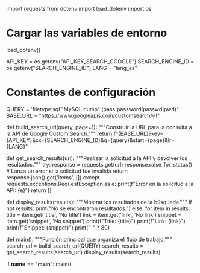import requests
from dotenv import load_dotenv
import os

# Cargar las variables de entorno
load_dotenv()

API_KEY = os.getenv("API_KEY_SEARCH_GOOGLE")
SEARCH_ENGINE_ID = os.getenv("SEARCH_ENGINE_ID")
LANG = "lang_es"

# Constantes de configuración
QUERY = 'filetype:sql "MySQL dump" (pass|password|passwd|pwd)'
BASE_URL = "https://www.googleapis.com/customsearch/v1"


def build_search_url(query, page=1):
    """Construir la URL para la consulta a la API de Google Custom Search."""
    return f"{BASE_URL}?key={API_KEY}&cx={SEARCH_ENGINE_ID}&q={query}&start={page}&lr={LANG}"


def get_search_results(url):
    """Realizar la solicitud a la API y devolver los resultados."""
    try:
        response = requests.get(url)
        response.raise_for_status()  # Lanza un error si la solicitud fue inválida
        return response.json().get('items', [])
    except requests.exceptions.RequestException as e:
        print(f"Error en la solicitud a la API: {e}")
        return []


def display_results(results):
    """Mostrar los resultados de la búsqueda."""
    if not results:
        print("No se encontraron resultados.")
    else:
        for item in results:
            title = item.get('title', 'No title')
            link = item.get('link', 'No link')
            snippet = item.get('snippet', 'No snippet')
            print(f"Title: {title}")
            print(f"Link: {link}")
            print(f"Snippet: {snippet}")
            print("-" * 80)


def main():
    """Función principal que organiza el flujo de trabajo."""
    search_url = build_search_url(QUERY)
    search_results = get_search_results(search_url)
    display_results(search_results)


if __name__ == "__main__":
    main()
